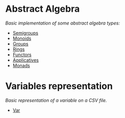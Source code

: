 # Abstract Algebra

*Basic implementation of some abstract algebra types:*

- [Semigroups][semig]
- [Monoids][monoid]
- [Groups][group]
- [Rings][ring]
- [Functors][functor]
- [Applicatives][applicative]
- [Monads][monad]


# Variables representation

*Basic representation of a variable on a CSV file.*

- [Var][var]

[semig]: src/main/scala/io/github/crisadamo/algebra/Semigroup.scala
[monoid]: src/main/scala/io/github/crisadamo/algebra/Monoid.scala
[group]: src/main/scala/io/github/crisadamo/algebra/Group.scala
[ring]: src/main/scala/io/github/crisadamo/algebra/Ring.scala
[functor]: src/main/scala/io/github/crisadamo/algebra/Functor.scala
[applicative]: src/main/scala/io/github/crisadamo/algebra/Applicative.scala
[monad]: src/main/scala/io/github/crisadamo/algebra/Monad.scala
[var]: src/main/scala/io/github/crisadamo/container/Var.scala
